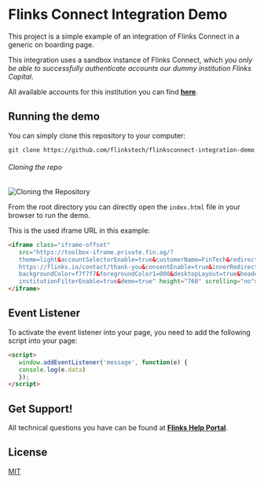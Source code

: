 # Flinks Connect Integration Demo

This project is a simple example of an integration of Flinks Connect in a generic on boarding page.

This integration uses a sandbox instance of Flinks Connect, which *you only be able to successfully authenticate accounts our dummy institution Flinks Capital*.

All available accounts for this institution you can find [**here**](https://sandbox.flinks.io/Readme/#flinks-capital-dummy-institution).

## Running the demo

You can simply clone this repository to your computer:

```git
git clone https://github.com/flinkstech/flinksconnect-integration-demo
```

###### Cloning the repo

![Cloning the Repository](https://github.com/flinkstech/flinksconnect-integration-demo/imgs/doc/cloning-repo.gif)

From the root directory you can directly open the `index.html` file in your browser to run the demo.



This is the used iframe URL in this example:

```html
<iframe class="iframe-offset"
   src="https://toolbox-iframe.private.fin.ag/?
   theme=light&accountSelectorEnable=true&customerName=FinTech&redirectUrl=
   https://flinks.io/contact/thank-you&consentEnable=true&innerRedirect=true&
   backgroundColor=f7f7f7&foregroundColor1=000&desktopLayout=true&headerEnable=false&
   institutionFilterEnable=true&demo=true" height="760" scrolling="no">
</iframe>
```

## Event Listener
To activate the event listener into your page, you need to add the following script into your page:

```html
<script>
   window.addEventListener('message', function(e) {
   console.log(e.data)
   });
</script>
```

## Get Support!
All technical questions you have can be found at [**Flinks Help Portal**](https://help.flinks.io).

## License
[MIT](https://choosealicense.com/licenses/mit/)
